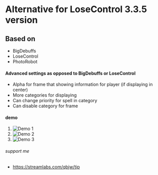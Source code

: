 # Alternative for LoseControl 3.3.5 version

## Based on
* BigDebuffs
* LoseControl
* PhotoRobot

#### Advanced settings as opposed to BigDebuffs or LoseControl
* Alpha for frame that showing information for player (if displaying in center)
* More categories for displaying
* Can change priority for spell in category
* Can disable category for frame

#### demo
1. ![Demo 1](https://s138myt.storage.yandex.net/rdisk/4e9fed75ff4d461937ced3041981ec5b9392083935ca7c363f797f6d99d49c08/5e3d6f9b/6ucPu2jOnOnCDqFRGAYTt0gzl-W865nB5cTu18g6IQlLqc5oH36i7WPbnR6UlOI9tA7oPHNQ6ehw1QA-xOr3eA==?uid=0&filename=scr1.jpg&disposition=inline&hash=&limit=0&content_type=image%2Fjpeg&tknv=v2&owner_uid=822561418&fsize=442064&hid=27e3d971c20e57309d77f5d7c1c022a8&media_type=image&etag=242c8f329f52e83e4b4cd813c2334402&rtoken=i8vhczbvPdSr&force_default=no&ycrid=na-e527f8ef9bb88bce8a6faf05dcc35b07-downloader24f&ts=59dfcf036dcc0&s=69331c3c70ab7b85d35a68649e573906788e107da7ab39c63fbdf1b1c7268238&pb=U2FsdGVkX1-xpxExNuGPcGhTjj1nYrJj4fPU4ATzKoJk4_pmY2bnIWLyAcLey9TQoqLvHbpllHpX2O56D2-EHXcNjCrYS-FxRs-PAXOd4y4)
2. ![Demo 2](https://s91iva.storage.yandex.net/rdisk/6dd182b85f3cafcb0f83b150da0b0d5a22b9a372dec8dfe3fc9330414aa72c1b/5e3d7088/6ucPu2jOnOnCDqFRGAYTt78t_UBr1E38rJU8RyUxXY0xJAJPE8jIeelom_V7ms-PKke5cl6DokWAJ55-_xwJ8Q==?uid=0&filename=scr2.jpg&disposition=inline&hash=&limit=0&content_type=image%2Fjpeg&tknv=v2&owner_uid=822561418&fsize=410796&hid=93a5496f538979a774880b2caffb6f93&media_type=image&etag=6ebdf9e231b130f3ddbb25fc858717f9&rtoken=RTW8c2ybm2p7&force_default=no&ycrid=na-f916e19e712cba242b9f2d3e76941965-downloader20e&ts=59dfcfe573200&s=e577e7a04dc37c35ae80e9bda9d931527dbd40bddea4ef17d57e0e35331c0626&pb=U2FsdGVkX199m2fGxXmi4HmU0pQ6Ac7gDMZXiSwz8444SQVMoU8YapANchtAzvbjGoSlPhaOE5jk0m24F_RdrVOH-UYOwYoa7mbIaDeCT9c)
3. ![Demo 3](https://s133myt.storage.yandex.net/rdisk/c2570c53d451a950740309f3c2bcc995da1fc175c795d1026b338238b5ea455e/5e3d7095/6ucPu2jOnOnCDqFRGAYTt1YbjWpuCS7ZNFdOWd542YpZHWjhbMo7RSf4-seGEJ-XYhK-GNiCEAL9SBqgDxZgGg==?uid=0&filename=scr3.jpg&disposition=inline&hash=&limit=0&content_type=image%2Fjpeg&tknv=v2&owner_uid=822561418&fsize=413621&hid=c55292f923eb90942bf0a5ce270307cb&media_type=image&etag=c0f59b5546a0b7068c475de2c45f361a&rtoken=2mrAxtpjr8Zk&force_default=no&ycrid=na-504634a55707cca8f754809e674ca65e-downloader20e&ts=59dfcff1d8f40&s=504f8f0632bb95a1d1105369d54641459973c259de99c6d28862eade947cdd03&pb=U2FsdGVkX19iyhIyh1COohHMVGNoVrJqCDVmcXWBnfdngPVBqZJBWqHWL0XLY93Gm9kZkOfm8PGMDFXWmuI3Q8FKa51qhvIZrSKyKYH_qZY)

###### support me
* https://streamlabs.com/qbjw/tip
